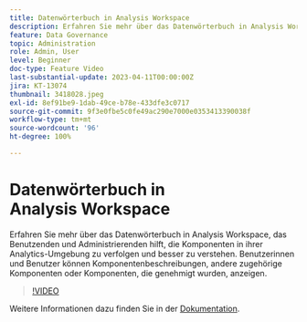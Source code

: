 ```yaml
---
title: Datenwörterbuch in Analysis Workspace
description: Erfahren Sie mehr über das Datenwörterbuch in Analysis Workspace, das Benutzenden und Administrierenden hilft, die Komponenten in ihrer Analytics-Umgebung zu verfolgen und besser zu verstehen. Benutzerinnen und Benutzer können Komponentenbeschreibungen, andere zugehörige Komponenten oder Komponenten, die genehmigt wurden, anzeigen.
feature: Data Governance
topic: Administration
role: Admin, User
level: Beginner
doc-type: Feature Video
last-substantial-update: 2023-04-11T00:00:00Z
jira: KT-13074
thumbnail: 3418028.jpeg
exl-id: 8ef91be9-1dab-49ce-b78e-433dfe3c0717
source-git-commit: 9f3e0fbe5c0fe49ac290e7000e0353413390038f
workflow-type: tm+mt
source-wordcount: '96'
ht-degree: 100%

---
```


# Datenwörterbuch in Analysis Workspace

Erfahren Sie mehr über das Datenwörterbuch in Analysis Workspace, das Benutzenden und Administrierenden hilft, die Komponenten in ihrer Analytics-Umgebung zu verfolgen und besser zu verstehen. Benutzerinnen und Benutzer können Komponentenbeschreibungen, andere zugehörige Komponenten oder Komponenten, die genehmigt wurden, anzeigen.

>[!VIDEO](https://video.tv.adobe.com/v/3418028/?quality=12&learn=on)

Weitere Informationen dazu finden Sie in der [Dokumentation](https://experienceleague.adobe.com/docs/analytics/analyze/analysis-workspace/components/data-dictionary/data-dictionary-overview.html?lang=de).

